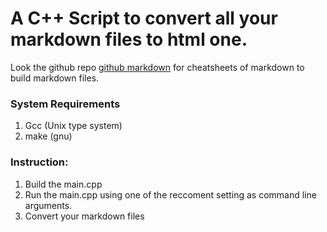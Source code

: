 # A C++ Script to convert all your markdown files to html one.

Look the github repo [github markdown](https://github.com/adam-p/markdown-here/wiki/Markdown-Cheatsheet) for cheatsheets of markdown to build markdown files.

### System Requirements 

1. Gcc (Unix type system)
1. make (gnu)

### Instruction:

1. Build the main.cpp
1. Run the main.cpp using one of the reccoment setting as command line arguments.
1. Convert your markdown files


